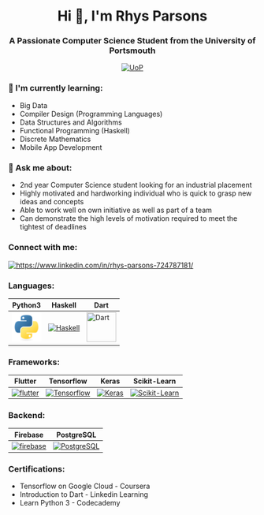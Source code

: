 <h1 align="center">Hi 👋, I'm Rhys Parsons</h1>
<h3 align="center">A Passionate Computer Science Student from the University of Portsmouth</h3>

<p align="center"> 
  <a href="https://www.port.ac.uk" target="_blank" rel="noreferrer"> 
    <img src="https://www.port.ac.uk/themes/custom/portsmouth//images/logo-mobile.png" alt="UoP" width="180" height="70"/> 
  </a>
</p>

<h3 align="left">🌱 I'm currently learning:</h3>
  <ul>
  <li>Big Data</li> 
  <li>Compiler Design (Programming Languages)</li>
  <li>Data Structures and Algorithms</li>
  <li>Functional Programming (Haskell)</li>
  <li>Discrete Mathematics</li>
  <li>Mobile App Development</li>
</ul>

<h3 align="left">💬 Ask me about:</h3>
  <ul>
  <li>2nd year Computer Science student looking for an industrial placement</li>
  <li>Highly motivated and hardworking individual who is quick to grasp new ideas and concepts</li>
  <li>Able to work well on own initiative as well as part of a team</li>
  <li>Can demonstrate the high levels of motivation required to meet the tightest of deadlines</li>
  </ul>

<h3 align="left">Connect with me:</h3>
<p align="left">
  <a href="https://linkedin.com/in/rhys-parsons-724787181" target="blank">
    <img align="center" src="https://raw.githubusercontent.com/rahuldkjain/github-profile-readme-generator/master/src/images/icons/Social/linked-in-alt.svg" alt="https://www.linkedin.com/in/rhys-parsons-724787181/" height="30" width="40" />
  </a>
</p>

<h3 align="left">Languages:</h3> <table> <thead> <tr> 

<th>Python3</th> <th>Haskell</th> <th>Dart</th> </tr> </thead> <tbody> <tr> 
  <td><a href="https://www.python.org/" target="_blank"><img src="https://github.com/devicons/devicon/blob/master/icons/python/python-original.svg" title="Python" alt="Python" width="60" height="60"/></a></td> 
  <td><a href="https://www.haskell.org/" target="_blank"><img src="https://upload.wikimedia.org/wikipedia/commons/1/1c/Haskell-Logo.svg" title="Haskell" alt="Haskell" width="60" height="60"/></a></td> 
  <td><a href="https://dart.dev/" target="_blank"><img src="https://www.vectorlogo.zone/logos/dartlang/dartlang-icon.svg" title="Dart" width="60" height="60"/></a></td> 
</tr> </tbody> </table>
  
<h3 align="left">Frameworks:</h3> <table> <thead> <tr> <th>Flutter</th> <th>Tensorflow</th> <th>Keras</th> <th>Scikit-Learn</th> </tr> </thead> <tbody> <tr>
  <td><a href="https://flutter.dev/" target="_blank"><img src="https://www.vectorlogo.zone/logos/flutterio/flutterio-icon.svg" alt="flutter" width="60" height="60"/></a></td> 
  <td align="center"><a href="https://www.tensorflow.org/" target="_blank"><img src="https://upload.wikimedia.org/wikipedia/commons/2/2d/Tensorflow_logo.svg" title="Tensorflow" alt="Tensorflow" width="60" height="60"/></a></td>
  <td><a href="https://keras.io/" target="_blank"><img src="https://upload.wikimedia.org/wikipedia/commons/a/ae/Keras_logo.svg" title="Keras" alt="Keras" width="60" height="60"/></a></td> 
  <td><a href="https://scikit-learn.org/" target="_blank"><img src="https://upload.wikimedia.org/wikipedia/commons/0/05/Scikit_learn_logo_small.svg" title="Scikit-Learn" alt="Scikit-Learn" width="90" height="60"/></a></td> 
</tr> </tbody> </table>
  
<h3 align="left">Backend:</h3> <table> <thead> <tr> <th>Firebase</th> <th>PostgreSQL</th> </tr> </thead> <tbody> <tr> 
  <td><a href="https://firebase.google.com/" target="_blank"><img src="https://www.vectorlogo.zone/logos/firebase/firebase-icon.svg" alt="firebase" width="60" height="60"/></a></td> 
  <td align="center"><a href="https://www.postgresql.org/" target="_blank"><img src="https://upload.wikimedia.org/wikipedia/commons/thumb/2/29/Postgresql_elephant.svg/1080px-Postgresql_elephant.svg.png" title="PostgreSQL" alt="PostgreSQL" width="60" height="60"/></a></td> 
</tr> </tbody> </table>

<h3 align="left">Certifications:</h3>
<ul>
<li>Tensorflow on Google Cloud - Coursera</li>
<li>Introduction to Dart - Linkedin Learning</li>
<li>Learn Python 3 - Codecademy</li>
</ul>
<!--
**RhysRoo/RhysRoo** is a ✨ _special_ ✨ repository because its `README.md` (this file) appears on your GitHub profile.

Here are some ideas to get you started:

- 🔭 I’m currently working on ...
- 🌱 I’m currently learning ...
- 👯 I’m looking to collaborate on ...
- 🤔 I’m looking for help with ...
- 💬 Ask me about ...
- 📫 How to reach me: ...
- 😄 Pronouns: ...
- ⚡ Fun fact: ...
-->

